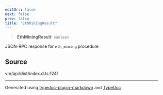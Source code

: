 ```yaml
---
editUrl: false
next: false
prev: false
title: "EthMiningResult"
---
```


> **EthMiningResult**: `boolean`

JSON-RPC response for `eth_mining` procedure

## Source

vm/api/dist/index.d.ts:1241

***
Generated using [typedoc-plugin-markdown](https://www.npmjs.com/package/typedoc-plugin-markdown) and [TypeDoc](https://typedoc.org/)
